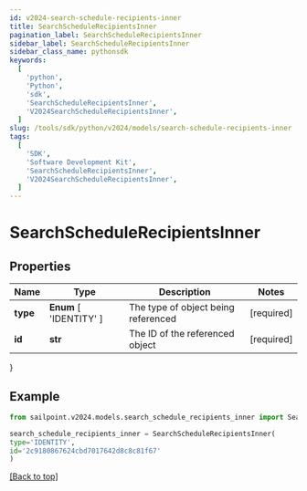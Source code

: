 ```yaml
---
id: v2024-search-schedule-recipients-inner
title: SearchScheduleRecipientsInner
pagination_label: SearchScheduleRecipientsInner
sidebar_label: SearchScheduleRecipientsInner
sidebar_class_name: pythonsdk
keywords:
  [
    'python',
    'Python',
    'sdk',
    'SearchScheduleRecipientsInner',
    'V2024SearchScheduleRecipientsInner',
  ]
slug: /tools/sdk/python/v2024/models/search-schedule-recipients-inner
tags:
  [
    'SDK',
    'Software Development Kit',
    'SearchScheduleRecipientsInner',
    'V2024SearchScheduleRecipientsInner',
  ]
---
```


# SearchScheduleRecipientsInner

## Properties

| Name | Type | Description | Notes |
| --- | --- | --- | --- |
| **type** | **Enum** [ 'IDENTITY' ] | The type of object being referenced | [required] |
| **id** | **str** | The ID of the referenced object | [required] |

}

## Example

```python
from sailpoint.v2024.models.search_schedule_recipients_inner import SearchScheduleRecipientsInner

search_schedule_recipients_inner = SearchScheduleRecipientsInner(
type='IDENTITY',
id='2c9180867624cbd7017642d8c8c81f67'
)

```

[[Back to top]](#)
